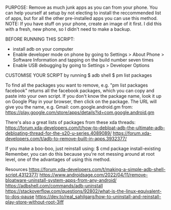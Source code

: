 PURPOSE: Remove as much junk apps as you can from your phone. You can help yourself at setup by not electing to install the reccommended list of apps, but for all the other pre-installed apps you can use this method.
NOTE: If you have stuff on your phone, create an image of it first. I did this with a fresh, new phone, so I didn't need to make a backup.

BEFORE RUNNING THIS SCRIPT:
- install adb on your computer
- Enable developer mode on phone by going to Settings > About Phone > Software Information and tapping on the build number seven times
- Enable USB debugging by going to Settings > Developer Options

CUSTOMISE YOUR SCRIPT by running
$ adb shell
$ pm list packages 

To find all the packages you want to remove, e.g. "pm list packages facebook" returns all the facebook packages, which you can copy and paste into your own script.
If you don't know the package name, look it up on Google Play in your browser, then click on the package. The URL will give you the name, e.g. Gmail: com.google.android.gm
from: https://play.google.com/store/apps/details?id=com.google.android.gm

There's also a great lists of packages from these xda threads:
https://forum.xda-developers.com/t/how-to-debloat-adb-the-ultimate-adb-debloating-thread-for-the-s20-u-series.4089089/
https://forum.xda-developers.com/t/adb-to-remove-built-in-apps.3932377/

If you make a boo-boo, just reinstall using:
$ cmd package install-existing
Remember, you can do this because you're not messing around at root level, one of the advantages of using this method.

Resources
https://forum.xda-developers.com/t/making-a-simple-adb-shell-script.4312377/
https://www.androidsage.com/2022/04/11/remove-bloatware-uninstall-system-apps-from-any-android/
https://adbshell.com/commands/adb-uninstall
https://stackoverflow.com/questions/92802/what-is-the-linux-equivalent-to-dos-pause
https://dev.to/real_sahilgarg/how-to-uninstall-and-reinstall-play-store-without-root-3lff
